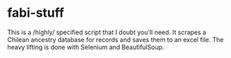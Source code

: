 # fabi-stuff

This is a /highly/ specified script that I doubt you'll need. It scrapes a Chilean ancestry database for records and saves them to an excel file. The heavy lifting is done with Selenium and BeautifulSoup.

